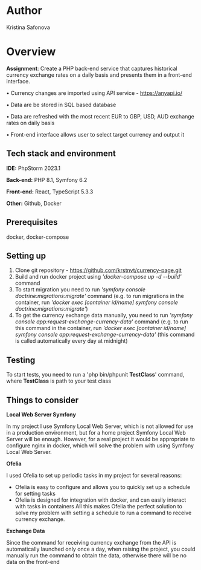 # Author

Kristina Safonova


# Overview

**Assignment**:
Create a PHP back-end service that captures historical currency exchange rates on a daily basis and presents them in a front-end interface.

• Currency changes are imported using API service - https://anyapi.io/

• Data are be stored in SQL based database

• Data are refreshed with the most recent EUR to GBP, USD, AUD exchange
rates on daily basis

• Front-end interface allows user to select target currency and output it


## Tech stack and environment


**IDE:** PhpStorm 2023.1

**Back-end:** PHP 8.1, Symfony 6.2

**Front-end:** React, TypeScript 5.3.3

**Other:** Github, Docker


## Prerequisites

docker, docker-compose


## Setting up

1. Clone git repository - https://github.com/krstnvt/currency-page.git
2. Build and run docker project using _'docker-compose up -d --build'_ command
3. To start migration you need to run _'symfony console doctrine:migrations:migrate'_ command (e.g. to run migrations in the container, run _'docker exec [container id/name] symfony console doctrine:migrations:migrate'_)
5. To get the currency exchange data manually, you need to run _'symfony console app:request-exchange-currency-data'_ command (e.g. to run this command in the container, run _'docker exec [container id/name] symfony console app:request-exchange-currency-data'_ (this command is called automatically every day at midnight)


## Testing

To start tests, you need to run a 'php bin/phpunit **TestClass**' command, where **TestClass** is path to your test class


## Things to consider
**Local Web Server Symfony**

In my project I use Symfony Local Web Server, which is not allowed for use in a production environment, but for a home project Symfony Local Web Server will be enough. However, for a real project it would be appropriate to configure nginx in docker, which will solve the problem with using Symfony Local Web Server.

**Ofelia**

I used Ofelia to set up periodic tasks in my project for several reasons:
- Ofelia is easy to configure and allows you to quickly set up a schedule for setting tasks
- Ofelia is designed for integration with docker, and can easily interact with tasks in containers
All this makes Ofelia the perfect solution to solve my problem with setting a schedule to run a command to receive currency exchange.

**Exchange Data**

Since the command for receiving currency exchange from the API is automatically launched only once a day, when raising the project, you could manually run the command to obtain the data, otherwise there will be no data on the front-end
